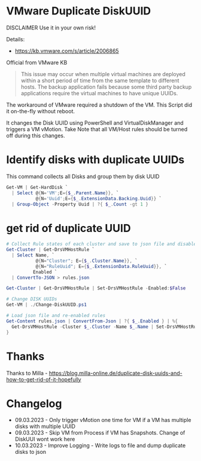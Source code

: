 # VMware Duplicate DiskUUID

DISCLAIMER Use it in your own risk!

Details:
* https://kb.vmware.com/s/article/2006865

Official from VMware KB
> This issue may occur when multiple virtual machines are deployed within a
short period of time from the same template to different hosts. The backup
application fails because some third party backup applications require the
virtual machines to have unique UUIDs.

The workaround of VMware required a shutdown of the VM. This Script did it
on-the-fly without reboot.

It changes the Disk UUID using PowerShell and VirtualDiskManager and triggers a
VM vMotion. Take Note that all VM/Host rules should be turned off during this
changes.

# Identify disks with duplicate UUIDs

This command collects all Disks and group them by disk UUID
```powershell
Get-VM | Get-HardDisk `
  | Select @{N='VM';E={$_.Parent.Name}}, `
           @{N='Uuid';E={$_.ExtensionData.Backing.Uuid}} `
  | Group-Object -Property Uuid | ?{ $_.Count -gt 1 }
```

# get rid of duplicate UUID

```powershell
# Collect Rule states of each cluster and save to json file and disable rules
Get-Cluster | Get-DrsVMHostRule `
  | Select Name, `
           @{N="Cluster"; E={$_.Cluster.Name}}, `
           @{N="RuleUuid"; E={$_.ExtensionData.RuleUuid}}, `
          Enabled `
  | ConvertTo-JSON > rules.json

Get-Cluster | Get-DrsVMHostRule | Set-DrsVMHostRule -Enabled:$False

# Change DISK UUIDs
Get-VM | ./Change-DiskUUID.ps1

# Load json file and re-enabled rules
Get-Content rules.json | ConvertFrom-Json | ?{ $_.Enabled } | %{
  Get-DrsVMHostRule -Cluster $_.Cluster -Name $_.Name | Set-DrsVMHostRule -Enabled:$True
}
```


# Thanks

Thanks to Milla - https://blog.milla-online.de/duplicate-disk-uuids-and-how-to-get-rid-of-it-hopefully

# Changelog

* 09.03.2023 - Only trigger vMotion one time for VM if a VM has multiple disks with multiple UUID
* 09.03.2023 - Skip VM from Process if VM has Snapshots. Change of DiskUUI wont work here
* 10.03.2023 - Improve Logging - Write logs to file and dump duplicate disks to json
